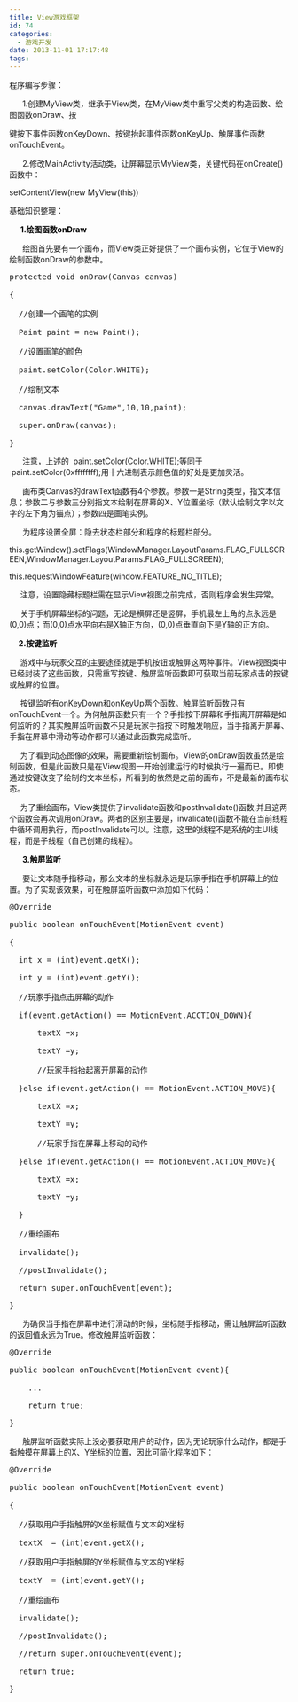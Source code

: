 ```yaml
---
title: View游戏框架
id: 74
categories:
  - 游戏开发
date: 2013-11-01 17:17:48
tags:
---
```


程序编写步骤：

&nbsp; &nbsp; &nbsp; 1.创建MyView类，继承于View类，在MyView类中重写父类的构造函数、绘图函数onDraw、按

键按下事件函数onKeyDown、按键抬起事件函数onKeyUp、触屏事件函数onTouchEvent。

&nbsp; &nbsp; &nbsp; 2.修改MainActivity活动类，让屏幕显示MyView类，关键代码在onCreate()函数中：

setContentView(new MyView(this))

基础知识整理：

**<span style="color: #000000;">&nbsp; &nbsp; &nbsp; 1.绘图函数onDraw</span>**

&nbsp; &nbsp; &nbsp; 绘图首先要有一个画布，而View类正好提供了一个画布实例，它位于View的绘制函数onDraw的参数中。

<pre class="prettyprint linenums bush:java" lang="java">protected void onDraw(Canvas canvas)

{

  //创建一个画笔的实例

  Paint paint = new Paint();

  //设置画笔的颜色

  paint.setColor(Color.WHITE);

  //绘制文本

  canvas.drawText("Game",10,10,paint);

  super.onDraw(canvas);

}</pre>

&nbsp; &nbsp; &nbsp; 注意，上述的 &nbsp;paint.setColor(Color.WHITE);等同于 &nbsp;paint.setColor(0xffffffff);用十六进制表示颜色值的好处是更加灵活。

&nbsp; &nbsp; &nbsp; 画布类Canvas的drawText函数有4个参数。参数一是String类型，指文本信息；参数二与参数三分别指文本绘制在屏幕的X、Y位置坐标（默认绘制文字以文字的左下角为锚点）；参数四是画笔实例。

&nbsp; &nbsp; &nbsp; 为程序设置全屏：隐去状态栏部分和程序的标题栏部分。

this.getWindow().setFlags(WindowManager.LayoutParams.FLAG_FULLSCREEN,WindowManager.LayoutParams.FLAG_FULLSCREEN);

this.requestWindowFeature(window.FEATURE_NO_TITLE);

&nbsp; &nbsp; &nbsp;注意，设置隐藏标题栏需在显示View视图之前完成，否则程序会发生异常。

&nbsp; &nbsp; &nbsp;关于手机屏幕坐标的问题，无论是横屏还是竖屏，手机最左上角的点永远是(0,0)点；而(0,0)点水平向右是X轴正方向，(0,0)点垂直向下是Y轴的正方向。

<span style="color: #000000;">**&nbsp; &nbsp; &nbsp;2.按键监听**</span>

&nbsp; &nbsp; &nbsp;游戏中与玩家交互的主要途径就是手机按钮或触屏这两种事件。View视图类中已经封装了这些函数，只需重写按键、触屏监听函数即可获取当前玩家点击的按键或触屏的位置。

&nbsp; &nbsp; &nbsp;按键监听有onKeyDown和onKeyUp两个函数。触屏监听函数只有onTouchEvent一个。为何触屏函数只有一个？手指按下屏幕和手指离开屏幕是如何监听的？其实触屏监听函数不只是玩家手指按下时触发响应，当手指离开屏幕、手指在屏幕中滑动等动作都可以通过此函数完成监听。

&nbsp; &nbsp; &nbsp;为了看到动态图像的效果，需要重新绘制画布。View的onDraw函数虽然是绘制函数，但是此函数只是在View视图一开始创建运行的时候执行一遍而已。即使通过按键改变了绘制的文本坐标，所看到的依然是之前的画布，不是最新的画布状态。

&nbsp; &nbsp; &nbsp;为了重绘画布，View类提供了invalidate函数和postInvalidate()函数,并且这两个函数会再次调用onDraw。两者的区别主要是，invalidate()函数不能在当前线程中循环调用执行，而postInvalidate可以。注意，这里的线程不是系统的主UI线程，而是子线程（自己创建的线程）。

&nbsp; &nbsp; <span style="color: #000000;">&nbsp; **3.触屏监听**</span>

&nbsp; &nbsp; &nbsp; 要让文本随手指移动，那么文本的坐标就永远是玩家手指在手机屏幕上的位置。为了实现该效果，可在触屏监听函数中添加如下代码：

<pre class="prettyprint linenums bush:java" lang="java">@Override

public boolean onTouchEvent(MotionEvent event)

{

  int x = (int)event.getX();

  int y = (int)event.getY();

  //玩家手指点击屏幕的动作

  if(event.getAction() == MotionEvent.ACCTION_DOWN){

      textX =x;

      textY =y;

      //玩家手指抬起离开屏幕的动作  

  }else if(event.getAction() == MotionEvent.ACTION_MOVE){

      textX =x;

      textY =y;

      //玩家手指在屏幕上移动的动作

  }else if(event.getAction() == MotionEvent.ACTION_MOVE){

      textX =x;

      textY =y;

  }

  //重绘画布

  invalidate();

  //postInvalidate();

  return super.onTouchEvent(event);

}</pre>

&nbsp; &nbsp; &nbsp; 为确保当手指在屏幕中进行滑动的时候，坐标随手指移动，需让触屏监听函数的返回值永远为True。修改触屏监听函数：

<pre class="prettyprint linenums bush:java" lang="java">@Override

public boolean onTouchEvent(MotionEvent event){

    ...

    return true;

}</pre>

&nbsp; &nbsp; &nbsp; 触屏监听函数实际上没必要获取用户的动作，因为无论玩家什么动作，都是手指触摸在屏幕上的X、Y坐标的位置，因此可简化程序如下：

<pre class="prettyprint linenums bush:java" lang="java">@Override

public boolean onTouchEvent(MotionEvent event)

{

  //获取用户手指触屏的X坐标赋值与文本的X坐标

  textX  = (int)event.getX();

  //获取用户手指触屏的Y坐标赋值与文本的Y坐标

  textY  = (int)event.getY();

  //重绘画布

  invalidate();

  //postInvalidate();

  //return super.onTouchEvent(event);

  return true;

}</pre>